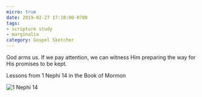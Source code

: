 ```yaml
---
micro: true
date: 2019-02-27 17:18:00-0700
tags:
- scripture study
- marginalia
category: Gospel Sketcher
---
```


God arms us. If we pay attention, we can witness Him preparing the way for His promises to be kept.

Lessons from 1 Nephi 14 in the Book of Mormon

<img src="https://media.bennorris.org/images/gospelsketcher/uploads/2019/c3a4ccf580.jpg" alt="1 Nephi 14" />